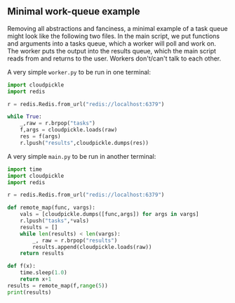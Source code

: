 ## Minimal work-queue example

Removing all abstractions and fanciness, a minimal example of a
task queue might look like the following two files. In the main script, we put
functions and arguments into a tasks queue, which a worker will
poll and work on. The worker puts the output into the results queue,
which the main script reads from and returns to the user. Workers
don't/can't talk to each other.


A very simple `worker.py` to be run in one terminal:
```python
import cloudpickle
import redis

r = redis.Redis.from_url("redis://localhost:6379")

while True:
    _,raw = r.brpop("tasks")
    f,args = cloudpickle.loads(raw)
    res = f(args)
    r.lpush("results",cloudpickle.dumps(res))
```

A very simple `main.py` to be run in another terminal:
```python
import time
import cloudpickle
import redis

r = redis.Redis.from_url("redis://localhost:6379")

def remote_map(func, vargs):
    vals = [cloudpickle.dumps([func,args]) for args in vargs]
    r.lpush("tasks",*vals)
    results = []
    while len(results) < len(vargs):
        _, raw = r.brpop("results")
        results.append(cloudpickle.loads(raw))
    return results

def f(x):
    time.sleep(1.0)
    return x+1
results = remote_map(f,range(5))
print(results)
```


